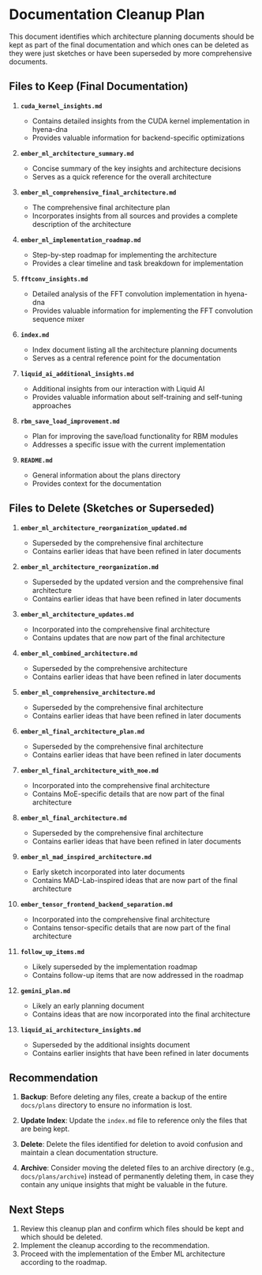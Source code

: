 # Documentation Cleanup Plan

This document identifies which architecture planning documents should be kept as part of the final documentation and which ones can be deleted as they were just sketches or have been superseded by more comprehensive documents.

## Files to Keep (Final Documentation)

1. **`cuda_kernel_insights.md`**
   - Contains detailed insights from the CUDA kernel implementation in hyena-dna
   - Provides valuable information for backend-specific optimizations

2. **`ember_ml_architecture_summary.md`**
   - Concise summary of the key insights and architecture decisions
   - Serves as a quick reference for the overall architecture

3. **`ember_ml_comprehensive_final_architecture.md`**
   - The comprehensive final architecture plan
   - Incorporates insights from all sources and provides a complete description of the architecture

4. **`ember_ml_implementation_roadmap.md`**
   - Step-by-step roadmap for implementing the architecture
   - Provides a clear timeline and task breakdown for implementation

5. **`fftconv_insights.md`**
   - Detailed analysis of the FFT convolution implementation in hyena-dna
   - Provides valuable information for implementing the FFT convolution sequence mixer

6. **`index.md`**
   - Index document listing all the architecture planning documents
   - Serves as a central reference point for the documentation

7. **`liquid_ai_additional_insights.md`**
   - Additional insights from our interaction with Liquid AI
   - Provides valuable information about self-training and self-tuning approaches

8. **`rbm_save_load_improvement.md`**
   - Plan for improving the save/load functionality for RBM modules
   - Addresses a specific issue with the current implementation

9. **`README.md`**
   - General information about the plans directory
   - Provides context for the documentation

## Files to Delete (Sketches or Superseded)

1. **`ember_ml_architecture_reorganization_updated.md`**
   - Superseded by the comprehensive final architecture
   - Contains earlier ideas that have been refined in later documents

2. **`ember_ml_architecture_reorganization.md`**
   - Superseded by the updated version and the comprehensive final architecture
   - Contains earlier ideas that have been refined in later documents

3. **`ember_ml_architecture_updates.md`**
   - Incorporated into the comprehensive final architecture
   - Contains updates that are now part of the final architecture

4. **`ember_ml_combined_architecture.md`**
   - Superseded by the comprehensive architecture
   - Contains earlier ideas that have been refined in later documents

5. **`ember_ml_comprehensive_architecture.md`**
   - Superseded by the comprehensive final architecture
   - Contains earlier ideas that have been refined in later documents

6. **`ember_ml_final_architecture_plan.md`**
   - Superseded by the comprehensive final architecture
   - Contains earlier ideas that have been refined in later documents

7. **`ember_ml_final_architecture_with_moe.md`**
   - Incorporated into the comprehensive final architecture
   - Contains MoE-specific details that are now part of the final architecture

8. **`ember_ml_final_architecture.md`**
   - Superseded by the comprehensive final architecture
   - Contains earlier ideas that have been refined in later documents

9. **`ember_ml_mad_inspired_architecture.md`**
   - Early sketch incorporated into later documents
   - Contains MAD-Lab-inspired ideas that are now part of the final architecture

10. **`ember_tensor_frontend_backend_separation.md`**
    - Incorporated into the comprehensive final architecture
    - Contains tensor-specific details that are now part of the final architecture

11. **`follow_up_items.md`**
    - Likely superseded by the implementation roadmap
    - Contains follow-up items that are now addressed in the roadmap

12. **`gemini_plan.md`**
    - Likely an early planning document
    - Contains ideas that are now incorporated into the final architecture

13. **`liquid_ai_architecture_insights.md`**
    - Superseded by the additional insights document
    - Contains earlier insights that have been refined in later documents

## Recommendation

1. **Backup**: Before deleting any files, create a backup of the entire `docs/plans` directory to ensure no information is lost.

2. **Update Index**: Update the `index.md` file to reference only the files that are being kept.

3. **Delete**: Delete the files identified for deletion to avoid confusion and maintain a clean documentation structure.

4. **Archive**: Consider moving the deleted files to an archive directory (e.g., `docs/plans/archive`) instead of permanently deleting them, in case they contain any unique insights that might be valuable in the future.

## Next Steps

1. Review this cleanup plan and confirm which files should be kept and which should be deleted.
2. Implement the cleanup according to the recommendation.
3. Proceed with the implementation of the Ember ML architecture according to the roadmap.